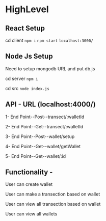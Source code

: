 # HighLevel

## React Setup

cd client 
`npm i`
`npm start` `localhost:3000/`

## Node Js Setup
Need to setup mongodb URL and put db.js

cd server
`npm i`

cd src
`node index.js`

## API - URL (localhost:4000/)

 1- End Point--Post--transect/:walletId
 
 2- End Point--Get--transect/:walletId

 3- End Point--Post--wallet/setup
 
 4- End Point--Get--wallet/getWallet

 5- End Point--Get--wallet/:id

## Functionality - 


 User can create wallet
 
 User can make a transection based on wallet
 
 User can view all transection based on wallet

 User can view all wallets






